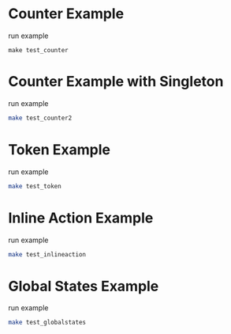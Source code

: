 
# Counter Example

run example

```
make test_counter
```

# Counter Example with Singleton

run example

```bash
make test_counter2
```

# Token Example

run example

```bash
make test_token
```

# Inline Action Example

run example

```bash
make test_inlineaction
```

# Global States Example

run example

```bash
make test_globalstates
```


